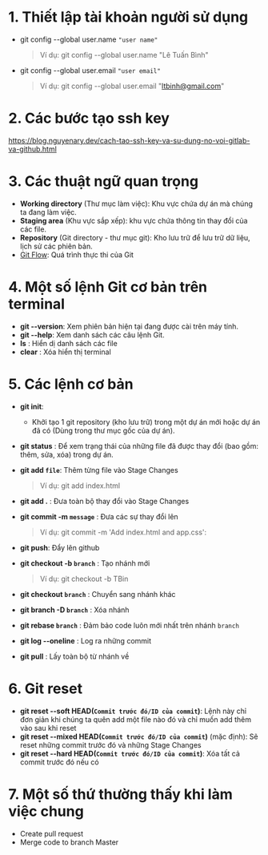 # 1. Thiết lập tài khoản người sử dụng

- git config --global user.name `"user name"`

  > Ví dụ: git config --global user.name "Lê Tuấn Bình"

- git config --global user.email `"user email"`

  > Ví dụ: git config --global user.email "ltbinh@gmail.com"

# 2. Các bước tạo ssh key

https://blog.nguyenary.dev/cach-tao-ssh-key-va-su-dung-no-voi-gitlab-va-github.html

# 3. Các thuật ngữ quan trọng

- **Working directory** (Thư mục làm việc): Khu vực chứa dự án mà chúng ta đang làm việc.
- **Staging area** (Khu vực sắp xếp): khu vực chứa thông tin thay đổi của các file.
- **Repository** (Git directory - thư mục git): Kho lưu trữ để lưu trữ dữ liệu, lịch sử các phiên bản.
- [Git Flow](https://i.stack.imgur.com/1ijIQ.png): Quá trình thực thi của Git

# 4. Một số lệnh Git cơ bản trên terminal

- **git --version**: Xem phiên bản hiện tại đang được cài trên máy tính.
- **git --help**: Xem danh sách các câu lệnh Git.
- **ls** : Hiển dị danh sách các file
- **clear** : Xóa hiển thị terminal

# 5. Các lệnh cơ bản

- **git init**:

  - Khởi tạo 1 git repository (kho lưu trữ) trong một dự án mới hoặc dự án đã có (Dùng trong thư mục gốc của dự án).

- **git status** : Để xem trạng thái của những file đã được thay đổi (bao gồm: thêm, sửa, xóa) trong dự án.

- **git add `file`**: Thêm từng file vào Stage Changes

  > Ví dụ: git add index.html

- **git add .** : Đưa toàn bộ thay đổi vào Stage Changes
- **git commit -m `message`** : Đưa các sự thay đổi lên

  > Ví dụ: git commit -m 'Add index.html and app.css':

- **git push**: Đẩy lên github
- **git checkout -b `branch`** : Tạo nhánh mới

  > Ví dụ: git checkout -b TBin

- **git checkout `branch`** : Chuyển sang nhánh khác
- **git branch -D `branch`** : Xóa nhánh
- **git rebase `branch`** : Đảm bảo code luôn mới nhất trên nhánh `branch`
- **git log --oneline** : Log ra những commit

- **git pull** : Lấy toàn bộ từ nhánh về

# 6. Git reset

- **git reset --soft HEAD(`Commit trước đó/ID của commit`)**: Lệnh này chỉ đơn giản khi chúng ta quên add một file nào đó và chỉ muốn add thêm vào sau khi reset
- **git reset --mixed HEAD(`Commit trước đó/ID của commit`)** (mặc định): Sẽ reset những commit trước đó và những Stage Changes
- **git reset --hard HEAD(`Commit trước đó/ID của commit`)**: Xóa tất cả commit trước đó nếu có

# 7. Một số thứ thường thấy khi làm việc chung

- Create pull request
- Merge code to branch Master
